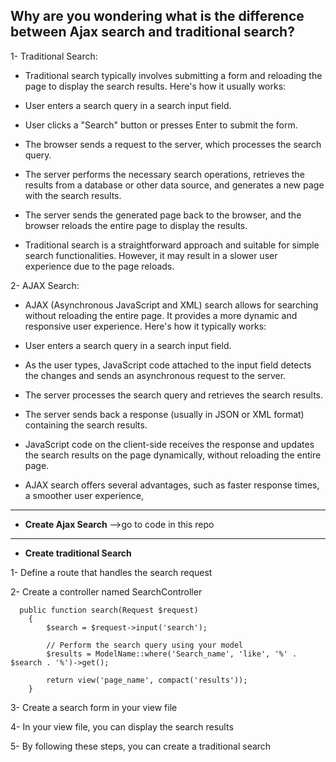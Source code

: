 ## Why are you wondering what is the difference between Ajax search and traditional search?

1- Traditional Search:
- Traditional search typically involves submitting a form and reloading the page to display the search results. Here's how it usually works:

- User enters a search query in a search input field.
- User clicks a "Search" button or presses Enter to submit the form.
- The browser sends a request to the server, which processes the search query.
- The server performs the necessary search operations, retrieves the results from a database or other data source, and generates a new page with the search results.
- The server sends the generated page back to the browser, and the browser reloads the entire page to display the results.
- Traditional search is a straightforward approach and suitable for simple search functionalities. However, it may result in a slower user experience due to the page reloads.

2- AJAX Search:
- AJAX (Asynchronous JavaScript and XML) search allows for searching without reloading the entire page. It provides a more dynamic and responsive user experience. Here's how it typically works:

- User enters a search query in a search input field.
- As the user types, JavaScript code attached to the input field detects the changes and sends an asynchronous request to the server.
- The server processes the search query and retrieves the search results.
- The server sends back a response (usually in JSON or XML format) containing the search results.
- JavaScript code on the client-side receives the response and updates the search results on the page dynamically, without reloading the entire page.
- AJAX search offers several advantages, such as faster response times, a smoother user experience,
--------------------------------------------------------------

- **Create Ajax Search**
-->go to code in this repo

--------------------------------------------------------------
- **Create traditional Search**

1- Define a route that handles the search request

2- Create a controller named SearchController

```
  public function search(Request $request)
    {
        $search = $request->input('search');

        // Perform the search query using your model
        $results = ModelName::where('Search_name', 'like', '%' . $search . '%')->get();

        return view('page_name', compact('results'));
    }

```
3- Create a search form in your view file

4- In your view file, you can display the search results

5- By following these steps, you can create a traditional search

